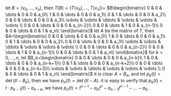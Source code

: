let $B=(v_0,\dots,v_n)$, then $T(B)=(T(v_0),\dots,T(v_n))=$
$B\begin{bmatrix}
   0 & 0 & \dots & 0 & 0 & a_0\\
   1 & 0 & \dots & 0 & 0 & a_1\\
   0 & 1 & \dots & 0 & 0 & a_2\\
   0 & 0 & \dots & 0 & 0 & a_3\\
   \vdots & \vdots & \ddots & \vdots & \vdots & \vdots \\
   0 & 0 & \dots & 0 & 0 & a_{n-2}\\
   0 & 0 & \dots & 1 & 0 & a_{n-1}\\
   0 & 0 & \dots & 0 & 1 & a_n\\
\end{bmatrix}$
let $A$ be the matrix of $T$, then
$A=\begin{bmatrix}
   0 & 0 & \dots & 0 & 0 & a_0\\
   1 & 0 & \dots & 0 & 0 & a_1\\
   0 & 1 & \dots & 0 & 0 & a_2\\
   0 & 0 & \dots & 0 & 0 & a_3\\
   \vdots & \vdots & \ddots & \vdots & \vdots & \vdots \\
   0 & 0 & \dots & 0 & 0 & a_{n-2}\\
   0 & 0 & \dots & 1 & 0 & a_{n-1}\\
   0 & 0 & \dots & 0 & 1 & a_n\\
\end{bmatrix}$
for $k=0,\dots,n$, let
$B_k=\begin{bmatrix}
   0 & 0 & \dots & 0 & 0 & a_{n-k}\\
   1 & 0 & \dots & 0 & 0 & a_{n-k+1}\\
   0 & 1 & \dots & 0 & 0 & a_{n-k+2}\\
   0 & 0 & \dots & 0 & 0 & a_{n-k+3}\\
   \vdots & \vdots & \ddots & \vdots & \vdots & \vdots \\
   0 & 0 & \dots & 0 & 1 & a_n\\
\end{bmatrix}$
it is clear $A=B_n$, and let $p_{k}(t)=\det (t I-B_k)$, then we have $p_{n}(t)=\det(t I-A)$. it is easy to verify that $p_{k}(t)=t\cdot p_{k-1}(t)-a_{n-k}$, we have $p_{n}(t)=t^{n+1}-a_{n}t^n-a_{n-1}t^{n-1}-\dots-a_0$.